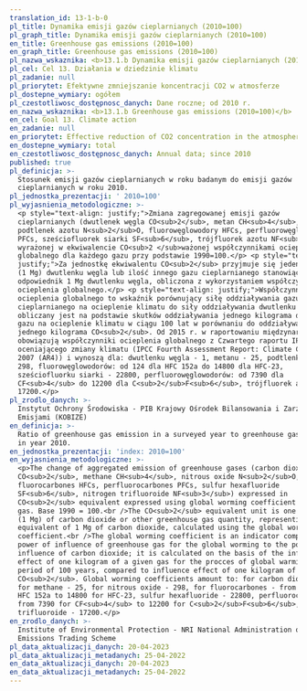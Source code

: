 ```yaml
---
translation_id: 13-1-b-0
pl_title: Dynamika emisji gazów cieplarnianych (2010=100)
pl_graph_title: Dynamika emisji gazów cieplarnianych (2010=100)
en_title: Greenhouse gas emissions (2010=100)
en_graph_title: Greenhouse gas emissions (2010=100)
pl_nazwa_wskaznika: <b>13.1.b Dynamika emisji gazów cieplarnianych (2010=100)</b>
pl_cel: Cel 13. Działania w dziedzinie klimatu
pl_zadanie: null
pl_priorytet: Efektywne zmniejszanie koncentracji CO2 w atmosferze
pl_dostepne_wymiary: ogółem
pl_czestotliwosc_dostępnosc_danych: Dane roczne; od 2010 r.
en_nazwa_wskaznika: <b>13.1.b Greenhouse gas emissions (2010=100)</b>
en_cel: Goal 13. Climate action
en_zadanie: null
en_priorytet: Effective reduction of CO2 concentration in the atmosphere
en_dostepne_wymiary: total
en_czestotliwosc_dostępnosc_danych: Annual data; since 2010
published: true
pl_definicja: >-
  Stosunek emisji gazów cieplarnianych w roku badanym do emisji gazów
  cieplarnianych w roku 2010.
pl_jednostka_prezentacji: ' 2010=100'
pl_wyjasnienia_metodologiczne: >-
  <p style="text-align: justify;">Zmiana zagregowanej emisji gazów
  cieplarnianych (dwutlenek węgla CO<sub>2</sub>, metan CH<sub>4</sub>,
  podtlenek azotu N<sub>2</sub>O, fluorowęglowodory HFCs, perfluorowęglowodory
  PFCs, sześciofluorek siarki SF<sub>6</sub>, trójfluorek azotu NF<sub>3</sub>),
  wyrażonej w ekwiwalencie CO<sub>2 </sub>ważonej współczynnikami ocieplenia
  globalnego dla każdego gazu przy podstawie 1990=100.</p> <p style="text-align:
  justify;">Za jednostkę ekwiwalentu CO<sub>2</sub> przyjmuje się jeden megagram
  (1 Mg) dwutlenku węgla lub ilość innego gazu cieplarnianego stanowiącą
  odpowiednik 1 Mg dwutlenku węgla, obliczona z wykorzystaniem współczynników
  ocieplenia globalnego.</p> <p style="text-align: justify;">Współczynnik
  ocieplenia globalnego to wskaźnik porównujący siłę oddziaływania gazu
  cieplarnianego na ocieplenie klimatu do siły oddziaływania dwutlenku węgla;
  obliczany jest na podstawie skutków oddziaływania jednego kilograma danego
  gazu na ocieplenie klimatu w ciągu 100 lat w porównaniu do oddziaływania
  jednego kilograma CO<sub>2</sub>. Od 2015 r. w raportowaniu międzynarodowym
  obowiązują współczynniki ocieplenia globalnego z Czwartego raportu IPCC
  oceniającego zmiany klimatu (IPCC Fourth Assessment Report: Climate Change
  2007 (AR4)) i wynoszą dla: dwutlenku węgla - 1, metanu - 25, podtlenku azotu -
  298, fluorowęglowodorów: od 124 dla HFC 152a do 14800 dla HFC-23,
  sześciofluorku siarki - 22800, perfluorowęglowodorów: od 7390 dla
  CF<sub>4</sub> do 12200 dla C<sub>2</sub>F<sub>6</sub>, trójfluorek azotu-
  17200.</p>
pl_zrodlo_danych: >-
  Instytut Ochrony Środowiska - PIB Krajowy Ośrodek Bilansowania i Zarządzania
  Emisjami (KOBIZE)
en_definicja: >-
  Ratio of greenhouse gas emission in a surveyed year to greenhouse gas emission
  in year 2010.
en_jednostka_prezentacji: 'index: 2010=100'
en_wyjasnienia_metodologiczne: >-
  <p>The change of aggregated emission of greenhouse gases (carbon dioxide
  CO<sub>2</sub>, methane CH<sub>4</sub>, nitrous oxide N<sub>2</sub>O,
  fluorocarbones HFCs, perfluorocarbones PFCs, sulfur hexafluoride
  SF<sub>6</sub>, nitrogen trifluoroide NF<sub>3</sub>) expressed in
  CO<sub>2</sub> equivalent expressed using global worming coefficient for each
  gas. Base 1990 = 100.<br />The CO<sub>2</sub> equivalent unit is one megagram
  (1 Mg) of carbon dioxide or other greenhouse gas quantity, representing the
  equivalent of 1 Mg of carbon dioxide, calculated using the global worming
  coefficient.<br />The global worming coefficient is an indicator comparing the
  power of influence of greenhouse gas for the global worming to the power of
  influence of carbon dioxide; it is calculated on the basis of the influence
  effect of one kilogram of a given gas for the procces of global warming in the
  period of 100 years, compared to influence effect of one kilogram of
  CO<sub>2</sub>. Global worming coefficients amount to: for carbon dioxide - 1,
  for methane - 25, for nitrous oxide - 298, for fluorocarbones - from 124 for
  HFC 152a to 14800 for HFC-23, sulfur hexafluoride - 22800, perfluorocarbones
  from 7390 for CF<sub>4</sub> to 12200 for C<sub>2</sub>F<sub>6</sub>, nitrogen
  trifluoroide - 17200.</p>
en_zrodlo_danych: >-
  Institute of Environmental Protection - NRI National Administration of the
  Emissions Trading Scheme
pl_data_aktualizacji_danych: 20-04-2023
pl_data_aktualizacji_metadanych: 25-04-2022
en_data_aktualizacji_danych: 20-04-2023
en_data_aktualizacji_metadanych: 25-04-2022
---
```

